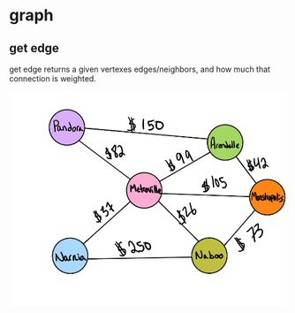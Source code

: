 # graph

## get edge
get edge returns a given vertexes edges/neighbors, and how much that connection is weighted.



![get edges graph](assets/get_edges_graph.png)



